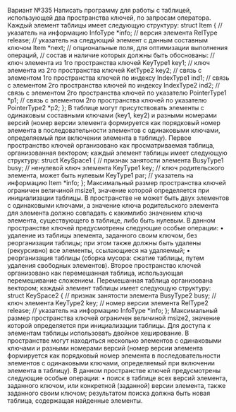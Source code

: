 Вариант №335
Написать программу для работы с таблицей, использующей два пространства ключей, по запросам оператора.
Каждый элемент таблицы имеет следующую структуру:
struct Item {
// указатель на информацию
InfoType *info;
// версия элемента
RelType release;
// указатель на следующий элемент с данным составным ключом
Item *next;
// опциональные поля, для оптимизации выполнения операций,
// состав и наличие которых должны быть обоснованы:
// ключ элемента из 1­го пространства ключей
KeyType1 key1;
// ключ элемента из 2­го пространства ключей
KetType2 key2;
// связь с элементом 1­го пространства ключей по индексу
IndexType1 ind1;
// связь с элементом 2­го пространства ключей по индексу
IndexType2 ind2;
// связь с элементом 2­го пространства ключей по указателю
PointerType1 *p1;
// связь с элементом 2­го пространства ключей по указателю
PointerType2 *p2;
};
В таблице могут присутствовать элементы с одинаковым составными ключами (key1, key2)
и разными номерами версий (номер версии элемента формируется как порядковый номер элемента
в последовательности элементов с одинаковыми ключами, определяемый при включении элемента
в таблицу).
Первое пространство ключей организовано как просматриваемая таблица, организованная вектором; каждый элемент таблицы имеет следующую структуру:
struct KeySpace1 {
// признак занятости элемента
BusyType1 busy;
// ненулевой ключ элемента
KeyType1 key;
// ключ родительского элемента, может быть нулевым
KeyType1 par;
// указатель на информацию
Item *info;
};
Максимальный размер пространства ключей ограничен величиной msize1, значение которой
определяется при инициализации таблицы.
В пространстве не может быть двух элементов с одинаковыми ключами, а значение ключа родительского элемента для элемента должно совпадать с каким­либо значением ключа элемента, существующего в таблице, либо быть нулевым.
В данном пространстве ключей предусмотрены следующие особые операции:
• удаление из таблицы элемента, заданного своим ключом, без реорганизации таблицы; при этом
также должны быть удалены (рекурсивно) все элементы, ссылающиеся на удаляемый;
• реорганизация таблицы (сборка мусора: сжатие таблицы, путем удаления свободных элементов).
Второе пространство ключей организовано как перемешанная таблица, использующая перемешивание сложением. Перемешанная таблица организована вектором; каждый элемент таблицы имеет
следующую структуру:
struct KeySpace2 {
// признак занятости элемента
BusyType2 busy;
// ключ элемента
KeyType2 key;
// номер версии элемента
RelType2 release;
// указатель на информацию
InfoType *info;
};
Максимальный размер пространства ключей ограничен величиной msize2, значение которой
определяется при инициализации таблицы.
Для доступа к элементам таблицы использовать двойное хеширование.
В пространстве могут находиться несколько элементов с одинаковыми ключами и разными номерами версий (номер версии элемента формируется как порядковый номер элемента в последовательности элементов с одинаковыми ключами, определяемый при включении элемента в таблицу).
В данном пространстве ключей предусмотрены следующие особые операции:
• поиск в таблице всех версий элемента, заданного ключом, или конкретной (заданной) версии
элемента, также заданного своим ключом; результатом поиска должна быть новая таблица, содержащая найденные элементы.
